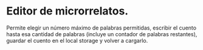 # Editor de microrrelatos.
Permite elegir un número máximo de palabras permitidas, escribir el cuento hasta esa cantidad de palabras (incluye un contador de palabras restantes), guardar el cuento en el local storage y volver a cargarlo.
